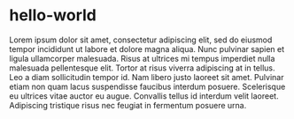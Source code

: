 # hello-world
Lorem ipsum dolor sit amet, consectetur adipiscing elit, sed do eiusmod tempor incididunt ut labore et dolore magna aliqua. Nunc pulvinar sapien et ligula ullamcorper malesuada. Risus at ultrices mi tempus imperdiet nulla malesuada pellentesque elit. Tortor at risus viverra adipiscing at in tellus. Leo a diam sollicitudin tempor id. Nam libero justo laoreet sit amet. Pulvinar etiam non quam lacus suspendisse faucibus interdum posuere. Scelerisque eu ultrices vitae auctor eu augue. Convallis tellus id interdum velit laoreet. Adipiscing tristique risus nec feugiat in fermentum posuere urna.
